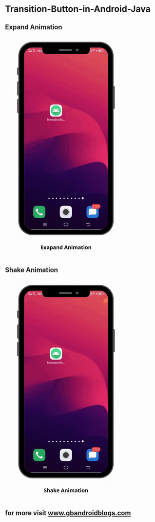 # Transition-Button-in-Android-Java

## Expand Animation
<img src="Copy of Copy of Copy of Copy of Copy of Untitled Design (15).gif" width="400">

## Shake Animation
<img src="Copy of Copy of Copy of Copy of Copy of Untitled Design (16).gif" width="400">

## for more visit www.gbandroidblogs.com
